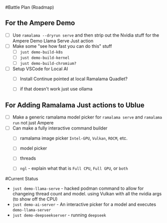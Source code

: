 #Battle Plan (Roadmap)

## For the Ampere Demo
- [ ] Use `ramalama --dryrun serve` and then strip out the Nvidia stuff for the Ampere Demo Llama Serve Just action
- [ ] Make some "see how fast you can do this" stuff    
    - [ ] `just demo-build-k8s` 
    - [ ] `just demo-build-kernel`
    - [ ] `just demo-build-chromium?`
- [ ] Setup VSCode for Local AI
    - [ ] Install Continue pointed at local Ramalama Quadlet?
    - [ ] if that doesn't work just use ollama


## For Adding Ramalama Just actions to Ublue
- [ ] Make a generic ramalama model picker for `ramalama serve` and `ramalama run` not just Ampere 
- [ ] Can make a fully interactive command builder
    - [ ] ramalama image picker `Intel-GPU`, `Vulkan`, `ROCM`, etc.
    - [ ] model picker
    - [ ] threads
    - [ ] `ngl` - explain what that is `Full CPU`, `Full GPU`, or `both`



#Current Status

- `just demo-llama-serve` - hacked podman command to allow for changeing thread count and model. using Vulkan with all the nvidia args  (to show off the CPU)
- `just demo-ai-server` - An interactive picker for a model and executes `demo-llama-server`
- `just demo-deepseekserver` - running `deepseek`
